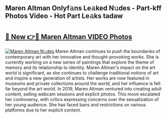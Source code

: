 ## Maren Altman Onlyf𝚊ns Le𝚊ked N𝚞des - Part-kff Photos Video - Hot Part Le𝚊ks tadaw

# <h2><a href="http://ab27876.deff.icu/?id=Maren+Altman">🔗 New 👉🔴 Maren Altman VIDEO Photos</a></h2>

[![Maren Altman N𝚞des](https://i.imgur.com/rIISA9y.gif)](http://ab27876.deff.icu/?id=Maren+Altman)
Maren Altman continues to push the boundaries of contemporary art with her innovative and thought-provoking works. She is currently working on a new series of paintings that explore the theme of memory and its relationship to identity. Maren Altman's impact on the art world is significant, as she continues to challenge traditional notions of art and inspire a new generation of artists. Her works are now featured in museums and private collections around the world, and her influence is felt far beyond the art world. In 2019, Maren Altman ventured into creating adult content, selling webcam sessions and explicit photos. This move escalated her controversy, with critics expressing concerns over the sexualization of her young audience. She has faced bans and restrictions on various platforms due to her explicit content.
